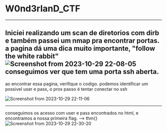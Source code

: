 # W0nd3rlanD_CTF

*************************************************************************************************************************************
Iniciei realizando um scan de diretorios com dirb e também passei um nmap pra encontrar portas.
a pagina dá uma dica muito importante, "follow the white rabbit"
![Screenshot from 2023-10-29 22-08-05](https://github.com/igusil/W0nd3rlanD_CTF/assets/89313216/9e6a7ae5-fb85-4da5-82fd-13a24fabefe0)
conseguimos ver que tem uma porta ssh aberta.
------------------------------------------------------------------------------------------------------------------------------------

ao encontrar essa pagina, verifique o codigo. podemos identificar um possivel user e pass, o prox passo é tentar conectar no ssh

![Screenshot from 2023-10-29 22-11-06](https://github.com/igusil/W0nd3rlanD_CTF/assets/89313216/630ab768-0648-4789-86e5-c6dcecb66ca3)

------------------------------------------------------------------------------------------------------------------------------------

conseguimos os acesso com user e pass encontrados no html, e encontramos a nossa primeira flag.  -->  thm{}
![Screenshot from 2023-10-29 22-30-20](https://github.com/igusil/W0nd3rlanD_CTF/assets/89313216/6eb1c8a9-8b8d-4a58-8f42-d569801bd930)
